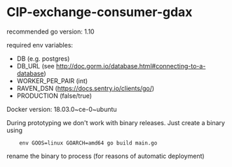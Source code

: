 # CIP-exchange-consumer-gdax

recommended go version: 1.10

required env variables:

- DB (e.g. postgres)
- DB_URL (see http://doc.gorm.io/database.html#connecting-to-a-database) 
- WORKER_PER_PAIR (int)
- RAVEN_DSN (https://docs.sentry.io/clients/go/)
- PRODUCTION (false/true)

Docker version: 18.03.0~ce-0~ubuntu

During prototyping we don't work with binary releases. Just create a binary using 

```ssh
    env GOOS=linux GOARCH=amd64 go build main.go
```

rename the binary to process (for reasons of automatic deployment)
